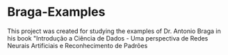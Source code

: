 # Braga-Examples
This project was created for studying the examples of Dr. Antonio Braga in his book "Introdução a Ciência de Dados - Uma perspectiva de Redes Neurais Artificiais e Reconhecimento de Padrões

